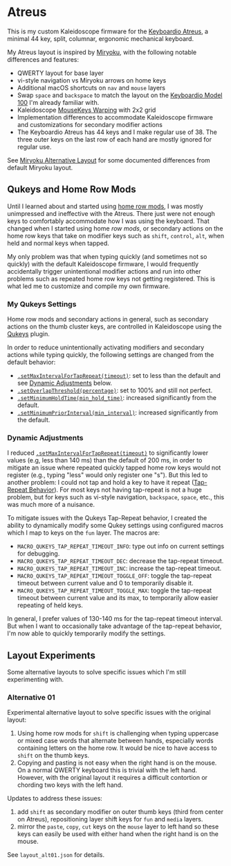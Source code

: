 # Atreus

This is my custom Kaleidoscope firmware for the [Keyboardio Atreus](https://shop.keyboard.io/products/keyboardio-atreus#), a minimal 44 key, split, columnar, ergonomic mechanical keyboard.

My Atreus layout is inspired by [Miryoku](https://github.com/manna-harbour/miryoku/), with the following notable differences and features:

* QWERTY layout for base layer
* vi-style navigation vs Miryoku arrows on home keys
* Additional macOS shortcuts on `nav` and `mouse` layers
* Swap `space` and `backspace` to match the layout on the [Keyboardio Model 100](https://shop.keyboard.io/products/model-100) I'm already familiar with.
* Kaleidoscope [MouseKeys Warping](https://kaleidoscope.readthedocs.io/en/latest/plugins/Kaleidoscope-MouseKeys.html#warping) with 2x2 grid
* Implementation differences to accommodate Kaleidoscope firmware and customizations for secondary modifier actions
* The Keyboardio Atreus has 44 keys and I make regular use of 38. The three outer keys on the last row of each hand are mostly ignored for regular use.

See [Miryoku Alternative Layout](https://github.com/manna-harbour/miryoku/tree/master/docs/reference#alternative-layouts) for some documented differences from default Miryoku layout.

## Qukeys and Home Row Mods

Until I learned about and started using [home row mods](https://precondition.github.io/home-row-mods), I was mostly unimpressed and ineffective with the Atreus. There just were not enough keys to comfortably accommodate how I was using the keyboard. That changed when I started using home *row mods*, or secondary actions on the home row keys that take on modifier keys such as `shift`, `control`, `alt`, when held and normal keys when tapped.

My only problem was that when typing quickly (and sometimes not so quickly) with the default Kaleidoscope firmware, I would frequently accidentally trigger unintentional modifier actions and run into other problems such as repeated home row keys not getting registered. This is what led me to customize and compile my own firmware.

### My Qukeys Settings

Home row mods and secondary actions in general, such as secondary actions on the thumb cluster keys, are controlled in Kaleidoscope using the [Qukeys](https://kaleidoscope.readthedocs.io/en/latest/plugins/Kaleidoscope-Qukeys.html) plugin.

In order to reduce unintentionally activating modifiers and secondary actions while typing quickly, the following settings are changed from the default behavior:

* [`.setMaxIntervalForTapRepeat(timeout)`](https://kaleidoscope.readthedocs.io/en/latest/plugins/Kaleidoscope-Qukeys.html#setmaxintervalfortaprepeat-timeout): set to less than the default and see [Dynamic Adjustments](#dynamic-adjustments) below.
* [`.setOverlapThreshold(percentage)`](https://kaleidoscope.readthedocs.io/en/latest/plugins/Kaleidoscope-Qukeys.html#setoverlapthreshold-percentage): set to 100% and still not perfect.
* [`.setMinimumHoldTime(min_hold_time)`](https://kaleidoscope.readthedocs.io/en/latest/plugins/Kaleidoscope-Qukeys.html#setoverlapthreshold-percentage): increased significantly from the default.
* [`.setMinimumPriorInterval(min_interval)`](https://kaleidoscope.readthedocs.io/en/latest/plugins/Kaleidoscope-Qukeys.html#setminimumpriorinterval-min-interval): increased significantly from the default.

### Dynamic Adjustments

I reduced [`.setMaxIntervalForTapRepeat(timeout)`](https://kaleidoscope.readthedocs.io/en/latest/plugins/Kaleidoscope-Qukeys.html#setmaxintervalfortaprepeat-timeout) to significantly lower values (e.g, less than 140 ms) than the default of 200 ms, in order to mitigate an issue where repeated quickly tapped home row keys would not register (e.g., typing "less" would only register one "s"). But this led to another problem: I could not tap and hold a key to have it repeat ([Tap-Repeat Behavior](https://kaleidoscope.readthedocs.io/en/latest/plugins/Kaleidoscope-Qukeys.html#tap-repeat-behaviour)). For most keys not having tap-repeat is not a huge problem, but for keys such as vi-style navigation, `backspace`, `space`, etc., this was much more of a nuisance.

To mitigate issues with the Qukeys Tap-Repeat behavior, I created the ability to dynamically modify some Qukey settings using configured macros which I map to keys on the `fun` layer. The macros are:

* `MACRO_QUKEYS_TAP_REPEAT_TIMEOUT_INFO`: type out info on current settings for debugging.
* `MACRO_QUKEYS_TAP_REPEAT_TIMEOUT_DEC`: decrease the tap-repeat timeout.
* `MACRO_QUKEYS_TAP_REPEAT_TIMEOUT_INC`: increase the tap-repeat timeout.
* `MACRO_QUKEYS_TAP_REPEAT_TIMEOUT_TOGGLE_OFF`: toggle the tap-repeat timeout between current value and 0 to temporarily disable it.
* `MACRO_QUKEYS_TAP_REPEAT_TIMEOUT_TOGGLE_MAX`: toggle the tap-repeat timeout between current value and its max, to temporarily allow easier repeating of held keys.

In general, I prefer values of 130-140 ms for the tap-repeat timeout interval. But when I want to occasionally take advantage of the tap-repeat behavior, I'm now able to quickly temporarily modify the settings.

## Layout Experiments

Some alternative layouts to solve specific issues which I'm still experimenting with.

### Alternative 01

Experimental alternative layout to solve specific issues with the original layout:

1. Using home row mods for `shift` is challenging when typing uppercase or mixed case words that alternate between hands, especially words containing letters on the home row. It would be nice to have access to `shift` on the thumb keys.
1. Copying and pasting is not easy when the right hand is on the mouse. On a normal QWERTY keyboard this is trivial with the left hand. However, with the original layout it requires a difficult contortion or chording two keys with the left hand.

Updates to address these issues:

1. add `shift` as secondary modifier on outer thumb keys (third from center on Atreus), repositioning layer shift keys for `fun` and `media` layers.
1. mirror the `paste`, `copy`, `cut` keys on the `mouse` layer to left hand so these keys can easily be used with either hand when the right hand is on the mouse.

See `layout_alt01.json` for details.
